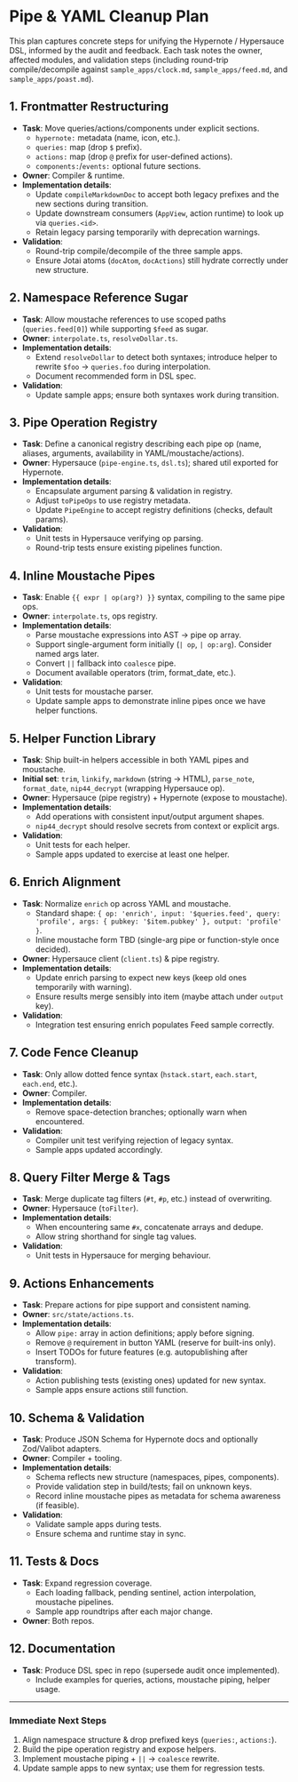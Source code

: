 # Pipe & YAML Cleanup Plan

This plan captures concrete steps for unifying the Hypernote / Hypersauce DSL, informed by the audit and feedback. Each task notes the owner, affected modules, and validation steps (including round-trip compile/decompile against `sample_apps/clock.md`, `sample_apps/feed.md`, and `sample_apps/poast.md`).

## 1. Frontmatter Restructuring
- **Task**: Move queries/actions/components under explicit sections.
  - `hypernote:` metadata (name, icon, etc.).
  - `queries:` map (drop `$` prefix).
  - `actions:` map (drop `@` prefix for user-defined actions).
  - `components:`/`events:` optional future sections.
- **Owner**: Compiler & runtime.
- **Implementation details**:
  - Update `compileMarkdownDoc` to accept both legacy prefixes and the new sections during transition.
  - Update downstream consumers (`AppView`, action runtime) to look up via `queries.<id>`.
  - Retain legacy parsing temporarily with deprecation warnings.
- **Validation**:
  - Round-trip compile/decompile of the three sample apps.
  - Ensure Jotai atoms (`docAtom`, `docActions`) still hydrate correctly under new structure.

## 2. Namespace Reference Sugar
- **Task**: Allow moustache references to use scoped paths (`queries.feed[0]`) while supporting `$feed` as sugar.
- **Owner**: `interpolate.ts`, `resolveDollar.ts`.
- **Implementation details**:
  - Extend `resolveDollar` to detect both syntaxes; introduce helper to rewrite `$foo` → `queries.foo` during interpolation.
  - Document recommended form in DSL spec.
- **Validation**:
  - Update sample apps; ensure both syntaxes work during transition.

## 3. Pipe Operation Registry
- **Task**: Define a canonical registry describing each pipe op (name, aliases, arguments, availability in YAML/moustache/actions).
- **Owner**: Hypersauce (`pipe-engine.ts`, `dsl.ts`); shared util exported for Hypernote.
- **Implementation details**:
  - Encapsulate argument parsing & validation in registry.
  - Adjust `toPipeOps` to use registry metadata.
  - Update `PipeEngine` to accept registry definitions (checks, default params).
- **Validation**:
  - Unit tests in Hypersauce verifying op parsing.
  - Round-trip tests ensure existing pipelines function.

## 4. Inline Moustache Pipes
- **Task**: Enable `{{ expr | op(arg?) }}` syntax, compiling to the same pipe ops.
- **Owner**: `interpolate.ts`, ops registry.
- **Implementation details**:
  - Parse moustache expressions into AST → pipe op array.
  - Support single-argument form initially (`| op`, `| op:arg`). Consider named args later.
  - Convert `||` fallback into `coalesce` pipe.
  - Document available operators (trim, format_date, etc.).
- **Validation**:
  - Unit tests for moustache parser.
  - Update sample apps to demonstrate inline pipes once we have helper functions.

## 5. Helper Function Library
- **Task**: Ship built-in helpers accessible in both YAML pipes and moustache.
- **Initial set**: `trim`, `linkify`, `markdown` (string → HTML), `parse_note`, `format_date`, `nip44_decrypt` (wrapping Hypersauce op).
- **Owner**: Hypersauce (pipe registry) + Hypernote (expose to moustache).
- **Implementation details**:
  - Add operations with consistent input/output argument shapes.
  - `nip44_decrypt` should resolve secrets from context or explicit args.
- **Validation**:
  - Unit tests for each helper.
  - Sample apps updated to exercise at least one helper.

## 6. Enrich Alignment
- **Task**: Normalize `enrich` op across YAML and moustache.
  - Standard shape: `{ op: 'enrich', input: '$queries.feed', query: 'profile', args: { pubkey: '$item.pubkey' }, output: 'profile' }`.
  - Inline moustache form TBD (single-arg pipe or function-style once decided).
- **Owner**: Hypersauce client (`client.ts`) & pipe registry.
- **Implementation details**:
  - Update enrich parsing to expect new keys (keep old ones temporarily with warning).
  - Ensure results merge sensibly into item (maybe attach under `output` key).
- **Validation**:
  - Integration test ensuring enrich populates Feed sample correctly.

## 7. Code Fence Cleanup
- **Task**: Only allow dotted fence syntax (`hstack.start`, `each.start`, `each.end`, etc.).
- **Owner**: Compiler.
- **Implementation details**:
  - Remove space-detection branches; optionally warn when encountered.
- **Validation**:
  - Compiler unit test verifying rejection of legacy syntax.
  - Sample apps updated accordingly.

## 8. Query Filter Merge & Tags
- **Task**: Merge duplicate tag filters (`#t`, `#p`, etc.) instead of overwriting.
- **Owner**: Hypersauce (`toFilter`).
- **Implementation details**:
  - When encountering same `#x`, concatenate arrays and dedupe.
  - Allow string shorthand for single tag values.
- **Validation**:
  - Unit tests in Hypersauce for merging behaviour.

## 9. Actions Enhancements
- **Task**: Prepare actions for pipe support and consistent naming.
- **Owner**: `src/state/actions.ts`.
- **Implementation details**:
  - Allow `pipe:` array in action definitions; apply before signing.
  - Remove `@` requirement in button YAML (reserve for built-ins only).
  - Insert TODOs for future features (e.g. autopublishing after transform).
- **Validation**:
  - Action publishing tests (existing ones) updated for new syntax.
  - Sample apps ensure actions still function.

## 10. Schema & Validation
- **Task**: Produce JSON Schema for Hypernote docs and optionally Zod/Valibot adapters.
- **Owner**: Compiler + tooling.
- **Implementation details**:
  - Schema reflects new structure (namespaces, pipes, components).
  - Provide validation step in build/tests; fail on unknown keys.
  - Record inline moustache pipes as metadata for schema awareness (if feasible).
- **Validation**:
  - Validate sample apps during tests.
  - Ensure schema and runtime stay in sync.

## 11. Tests & Docs
- **Task**: Expand regression coverage.
  - Each loading fallback, pending sentinel, action interpolation, moustache pipelines.
  - Sample app roundtrips after each major change.
- **Owner**: Both repos.

## 12. Documentation
- **Task**: Produce DSL spec in repo (supersede audit once implemented).
  - Include examples for queries, actions, moustache piping, helper usage.

---

### Immediate Next Steps
1. Align namespace structure & drop prefixed keys (`queries:`, `actions:`).
2. Build the pipe operation registry and expose helpers.
3. Implement moustache piping + `||` → `coalesce` rewrite.
4. Update sample apps to new syntax; use them for regression tests.

